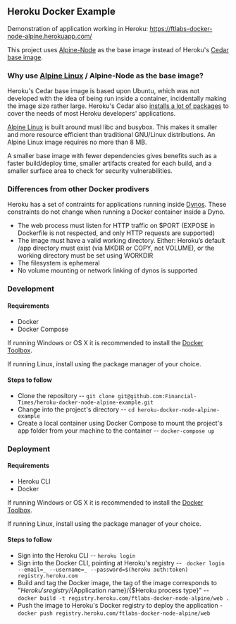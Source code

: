 ## Heroku Docker Example

Demonstration of application working in Heroku: https://ftlabs-docker-node-alpine.herokuapp.com/

This project uses [Alpine-Node](https://github.com/mhart/alpine-node) as the base image instead of Heroku's [Cedar base image](https://github.com/heroku/stack-images).

### Why use [Alpine Linux](http://www.alpinelinux.org/) / Alpine-Node as the base image?
Heroku's Cedar base image is based upon Ubuntu, which was not developed with the idea of being run inside a container, incidentally making the image size rather large. Heroku's Cedar also [installs a lot of packages](https://devcenter.heroku.com/articles/cedar-ubuntu-packages) to cover the needs of most Heroku developers' applications.

[Alpine Linux](http://www.alpinelinux.org/) is built around musl libc and busybox. This makes it smaller and more resource efficient than traditional GNU/Linux distributions. An Alpine Linux image requires no more than 8 MB.

A smaller base image with fewer dependencies gives benefits such as a faster build/deploy time, smaller artifacts created for each build, and a smaller surface area to check for security vulnerabilities.

### Differences from other Docker prodivers
Heroku has a set of contraints for applications running inside [Dynos](https://devcenter.heroku.com/articles/dynos). These constraints do not change when running a Docker container inside a Dyno.

- The web process must listen for HTTP traffic on $PORT (EXPOSE in Dockerfile is not respected, and only HTTP requests are supported)
- The image must have a valid working directory. Either:
  Heroku’s default /app directory must exist (via MKDIR or COPY, not VOLUME),
  or the working directory must be set using WORKDIR
- The filesystem is ephemeral
- No volume mounting or network linking of dynos is supported

### Development

#### Requirements
- Docker
- Docker Compose

If running Windows or OS X it is recommended to install the [Docker Toolbox](https://www.docker.com/products/docker-toolbox).

If running Linux, install using the package manager of your choice.

#### Steps to follow
- Clone the repository -- `git clone git@github.com:Financial-Times/heroku-docker-node-alpine-example.git`
- Change into the project's directory -- `cd heroku-docker-node-alpine-example`
- Create a local container using Docker Compose to mount the project's app folder from your machine to the container -- `docker-compose up`

### Deployment

#### Requirements
- Heroku CLI
- Docker

If running Windows or OS X it is recommended to install the [Docker Toolbox](https://www.docker.com/products/docker-toolbox).

If running Linux, install using the package manager of your choice.

#### Steps to follow

- Sign into the Heroku CLI -- `heroku login`
- Sign into the Docker CLI, pointing at Heroku's registry -- ` docker login --email=_ --username=_ --password=$(heroku auth:token) registry.heroku.com`
- Build and tag the Docker image, the tag of the image corresponds to "${Heroku's registry}/${Application name}/{$Heroku process type}" -- `docker build -t registry.heroku.com/ftlabs-docker-node-alpine/web .`
- Push the image to Heroku's Docker registry to deploy the application - `docker push registry.heroku.com/ftlabs-docker-node-alpine/web`

